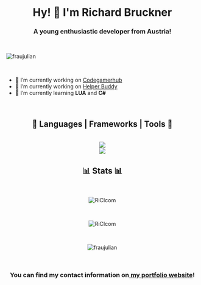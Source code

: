 <link rel="stylesheet" href="https://cdnjs.cloudflare.com/ajax/libs/font-awesome/6.5.1/css/all.min.css" integrity="sha512-DTOQO9RWCH3ppGqcWaEA1BIZOC6xxalwEsw9c2QQeAIftl+Vegovlnee1c9QX4TctnWMn13TZye+giMm8e2LwA==" crossorigin="anonymous" referrerpolicy="no-referrer" />

<h1 align="center">Hy! 👋 I'm Richard Bruckner</h1>
<h3 align="center">A young enthusiastic developer from Austria!</h3>

<br>

<p align="left"> <img src="https://komarev.com/ghpvc/?username=fraujulian&label=Profile%20views&color=0e75b6&style=flat" alt="fraujulian" /> </p>

<br>

- 🔭 I’m currently working on [Codegamerhub](https://odegamerhub.at/)
- 🔭 I’m currently working on [Helper Buddy](https://discord.gg/7JUyTcn3zf)
- 🌱 I’m currently learning **LUA** and **C#**

<br>


<h2 align="center">🧰 Languages | Frameworks | Tools 🧰</h2>
<div align="center">
<br>
<img src="https://skillicons.dev/icons?i=discord,github,stackoverflow,cloudflare,vscode,idea,git,nginx,docker,raspberrypi,linux,ubuntu"> 
<br>
<img src="https://skillicons.dev/icons?i=js,Lua,html,css,nodejs,pug,discordjs,dotnet,cs,mysql"/> <br>
</div>
<h2 align="center">📊 Stats 📊</h2>
<div align="center">

<br>

<p><img src="https://github-readme-stats.vercel.app/api/top-langs?username=ricicom&show_icons=true&locale=en&layout=compact&theme=tokyonight" alt="RiCIcom" /></p>
<br>
<p><img src="https://github-readme-stats.vercel.app/api?username=ricicom&show_icons=true&locale=en&theme=tokyonight" alt="RiCIcom" /></p>
<br>
<p><img src="https://github-readme-streak-stats.herokuapp.com/?user=ricicom&&theme=tokyonight" alt="fraujulian" /></p>
</div>

<br>

<h3 align="center">You can find my contact information on<a href="https://www.fraujulian.xyz/"> my portfolio website</a>!</h2>
